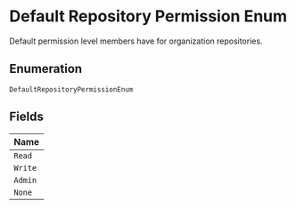 
# Default Repository Permission Enum

Default permission level members have for organization repositories.

## Enumeration

`DefaultRepositoryPermissionEnum`

## Fields

| Name |
|  --- |
| `Read` |
| `Write` |
| `Admin` |
| `None` |

